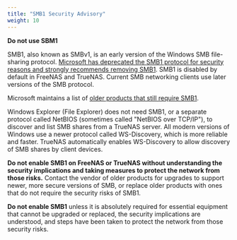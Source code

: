```yaml
---
title: "SMB1 Security Advisory"
weight: 10
---
```


**Do not use SBM1**

SMB1, also known as SMBv1, is an early version of the Windows SMB file-sharing protocol. [Microsoft has deprecated the SMB1 protocol for security reasons and strongly recommends removing SMB1](https://support.microsoft.com/en-us/help/4034314/smbv1-is-not-installed-by-default-in-windows). SMB1 is disabled by default in FreeNAS and TrueNAS. Current SMB networking clients use later versions of the SMB protocol.

Microsoft maintains a list of [older products that still require SMB1](https://blogs.technet.microsoft.com/filecab/2017/06/01/smb1-product-clearinghouse/).

Windows Explorer (File Explorer) does not need SMB1, or a separate protocol called NetBIOS (sometimes called "NetBIOS over TCP/IP"), to discover and list SMB shares from a TrueNAS server. All modern versions of Windows use a newer protocol called WS-Discovery, which is more reliable and faster. TrueNAS automatically enables WS-Discovery to allow discovery of SMB shares by client devices.

**Do not enable SMB1 on FreeNAS or TrueNAS without understanding the security implications and taking measures to protect the network from those risks.** Contact the vendor of older products for upgrades to support newer, more secure versions of SMB, or replace older products with ones that do not require the security risks of SMB1.

**Do not enable SMB1** unless it is absolutely required for essential equipment that cannot be upgraded or replaced, the security implications are understood, and steps have been taken to protect the network from those security risks.
